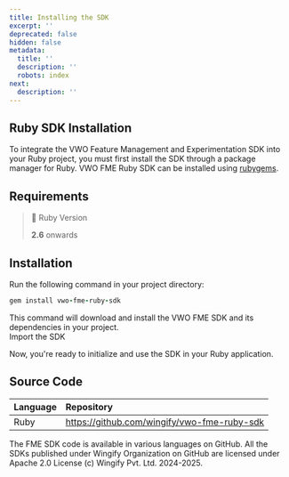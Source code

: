 ```yaml
---
title: Installing the SDK
excerpt: ''
deprecated: false
hidden: false
metadata:
  title: ''
  description: ''
  robots: index
next:
  description: ''
---
```

## Ruby SDK Installation

To integrate the VWO Feature Management and Experimentation SDK into your Ruby project, you must first install the SDK through a package manager for Ruby. VWO FME Ruby SDK can be installed using [rubygems](https://rubygems.org/).

## Requirements

> 📘 Ruby Version
> 
> **2.6** onwards

## Installation

Run the following command in your project directory:

```ruby
gem install vwo-fme-ruby-sdk
```

This command will download and install the VWO FME SDK and its dependencies in your project.  
Import the SDK

Now, you're ready to initialize and use the SDK in your Ruby application.

## Source Code

| Language | Repository                                    |
| :------- | :-------------------------------------------- |
| Ruby     | <https://github.com/wingify/vwo-fme-ruby-sdk> |

The FME SDK code is available in various languages on GitHub. All the SDKs published under Wingify Organization on GitHub are licensed under Apache 2.0 License (c) Wingify Pvt. Ltd. 2024-2025.